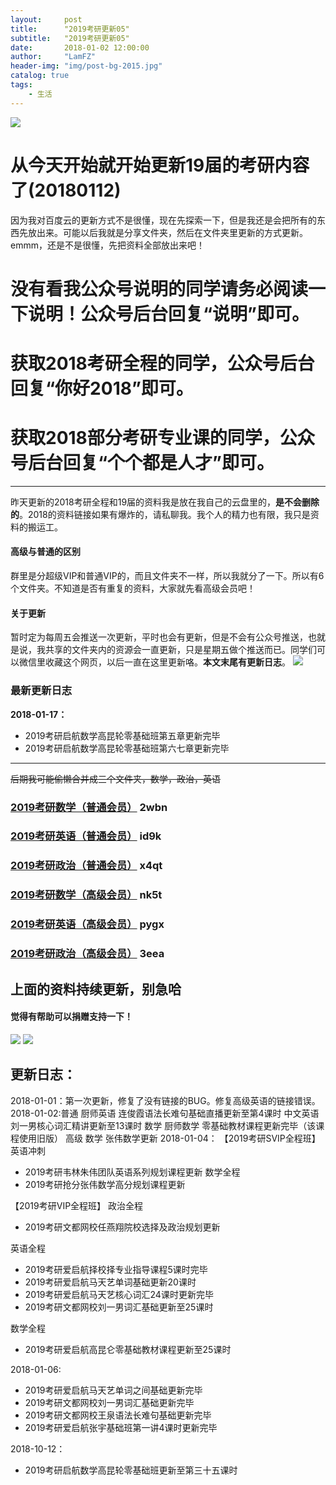 ```yaml
---
layout:     post
title:      "2019考研更新05"
subtitle:   "2019考研更新05"
date:       2018-01-02 12:00:00
author:     "LamFZ"
header-img: "img/post-bg-2015.jpg"
catalog: true
tags:
    - 生活
---
```

![](http://ww2.sinaimg.cn/large/0060lm7Tly1fn12veqkifj30xc0ii40n.jpg)
# 从今天开始就开始更新19届的考研内容了(20180112)

因为我对百度云的更新方式不是很懂，现在先探索一下，但是我还是会把所有的东西先放出来。可能以后我就是分享文件夹，然后在文件夹里更新的方式更新。emmm，还是不是很懂，先把资料全部放出来吧！

# 没有看我公众号说明的同学请务必阅读一下说明！公众号后台回复“说明”即可。
# 获取2018考研全程的同学，公众号后台回复“你好2018”即可。
# 获取2018部分考研专业课的同学，公众号后台回复“个个都是人才”即可。
-----

昨天更新的2018考研全程和19届的资料我是放在我自己的云盘里的，**是不会删除的**。2018的资料链接如果有爆炸的，请私聊我。我个人的精力也有限，我只是资料的搬运工。

#### 高级与普通的区别
群里是分超级VIP和普通VIP的，而且文件夹不一样，所以我就分了一下。所以有6个文件夹。不知道是否有重复的资料，大家就先看高级会员吧！
#### 关于更新
暂时定为每周五会推送一次更新，平时也会有更新，但是不会有公众号推送，也就是说，我共享的文件夹内的资源会一直更新，只是星期五做个推送而已。同学们可以微信里收藏这个网页，以后一直在这里更新咯。**本文末尾有更新日志**。
![](http://ww3.sinaimg.cn/large/0060lm7Tly1fn12y3e3gaj31hc0u0qet.jpg)

### 最新更新日志

**2018-01-17：**
* 2019考研启航数学高昆轮零基础班第五章更新完毕
* 2019考研启航数学高昆轮零基础班第六七章更新完毕

-----


~~后期我可能偷懒合并成三个文件夹，数学，政治，英语~~
### [2019考研数学（普通会员）](https://pan.baidu.com/s/1mjiAsDM) 2wbn
### [2019考研英语（普通会员）](https://pan.baidu.com/s/1bq8Bf3L) id9k
### [2019考研政治（普通会员）](https://pan.baidu.com/s/1htX3xIG) x4qt
### [2019考研数学（高级会员）](https://pan.baidu.com/s/1smdGySX) nk5t
### [2019考研英语（高级会员）](https://pan.baidu.com/s/1o99AAKU) pygx
### [2019考研政治（高级会员）](https://pan.baidu.com/s/1o9CYxLK) 3eea

## 上面的资料持续更新，别急哈



#### 觉得有帮助可以捐赠支持一下！
![](https://timgsa.baidu.com/timg?image&quality=80&size=b9999_10000&sec=1514739195444&di=773936890dfe86fcf8a25b3db2384433&imgtype=0&src=http%3A%2F%2Fi.zeze.com%2Fattachment%2Fforum%2F201603%2F26%2F104839u04ctdk924k8pbdb.jpeg)
![](http://ww1.sinaimg.cn/large/0060lm7Tly1fnn9ajmto2j31kg0w3x2s.jpg)

## 更新日志：
2018-01-01：第一次更新，修复了没有链接的BUG。修复高级英语的链接错误。
2018-01-02:普通 厨师英语 连俊霞语法长难句基础直播更新至第4课时 中文英语 刘一男核心词汇精讲更新至13课时 
数学 厨师数学 零基础教材课程更新完毕（该课程使用旧版）
高级
数学 张伟数学更新
2018-01-04：
【2019考研SVIP全程班】
英语冲刺
* 2019考研韦林朱伟团队英语系列规划课程更新
数学全程
* 2019考研抢分张伟数学高分规划课程更新

【2019考研VIP全程班】
政治全程
* 2019考研文都网校任燕翔院校选择及政治规划更新

英语全程
* 2019考研爱启航择校择专业指导课程5课时完毕
* 2019考研爱启航马天艺单词基础更新20课时
* 2019考研爱启航马天艺核心词汇24课时更新完毕
* 2019考研文都网校刘一男词汇基础更新至25课时

数学全程
* 2019考研爱启航高昆仑零基础教材课程更新至25课时

2018-01-06:                
* 2019考研爱启航马天艺单词之间基础更新完毕
* 2019考研文都网校刘一男词汇基础更新完毕
* 2019考研文都网校王泉语法长难句基础更新完毕
* 2019考研爱启航张宇基础班第一讲4课时更新完毕

2018-10-12：
* 2019考研启航数学高昆轮零基础班更新至第三十五课时
